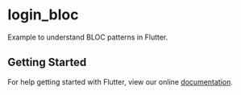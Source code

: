 # login_bloc

Example to understand BLOC patterns in Flutter.

## Getting Started

For help getting started with Flutter, view our online
[documentation](https://flutter.io/).

